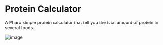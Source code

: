 # Protein Calculator

A Pharo simple protein calculator that tell you the total amount of protein in several foods.

![image](https://github.com/jordanmontt/protein-calculator/assets/33934979/78484210-3953-4886-8932-db9c692092c4)
